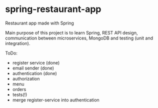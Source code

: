 # spring-restaurant-app
Restaurant app made with Spring

Main purpose of this project is to learn Spring, REST API design, communication between microservices, MongoDB and testing (unit and integration).

ToDo:
- register service (done)
- email sender (done)
- authentication (done)
- authorization
- menu
- orders
- tests(!)
- merge register-service into authentication
